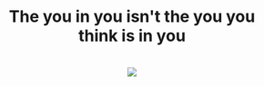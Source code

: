 <h1 align="center">The you in you isn't the you you think is in you</h1>

<h1 align="center"><img src="https://i.giphy.com/breOCFHmEm3DO.webp"></h1>
